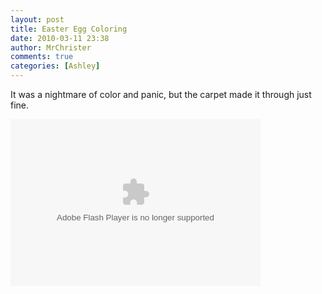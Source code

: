 ```yaml
---
layout: post
title: Easter Egg Coloring
date: 2010-03-11 23:38
author: MrChrister
comments: true
categories: [Ashley]
---
```

<p>It was a nightmare of color and panic, but the carpet made it through just fine.</p>  <p><embed type="application/x-shockwave-flash" src="http://picasaweb.google.com/s/c/bin/slideshow.swf" width="400" height="267" flashvars="host=picasaweb.google.com&amp;hl=en_US&amp;feat=flashalbum&amp;RGB=0x000000&amp;feed=http%3A%2F%2Fpicasaweb.google.com%2Fdata%2Ffeed%2Fapi%2Fuser%2Fwyseguys%2Falbumid%2F5458010198104925745%3Falt%3Drss%26kind%3Dphoto%26authkey%3DGv1sRgCMjMlPqh_o3vswE%26hl%3Den_US" pluginspage="http://www.macromedia.com/go/getflashplayer" /></p>
